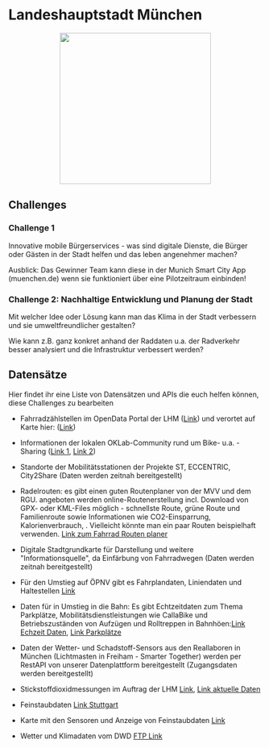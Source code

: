 # Landeshauptstadt München

<div align="center">
<img src="https://www.xing.com/img/custom/cp/assets/logo/d/7/0/15728/square_512px/12lh.jpg"  width="300px"/>
</div>



## Challenges

### Challenge 1

Innovative mobile Bürgerservices - was sind digitale Dienste, die Bürger oder Gästen in der Stadt helfen und das leben angenehmer machen?


Ausblick: Das Gewinner Team kann diese in der Munich Smart City App (muenchen.de) wenn sie funktioniert über eine Pilotzeitraum einbinden!


### Challenge 2: Nachhaltige Entwicklung und Planung der Stadt

Mit welcher Idee oder Lösung kann man das Klima in der Stadt verbessern und sie umweltfreundlicher gestalten? 

Wie kann z.B. ganz konkret anhand der Raddaten u.a. der Radverkehr besser analysiert und die Infrastruktur verbessert werden?


## Datensätze

Hier findet ihr eine Liste von Datensätzen und APIs die euch helfen können, diese Challenges zu bearbeiten

- Fahrradzählstellen im OpenData Portal der LHM ([Link](https://www.opengov-muenchen.de/group/transport-verkehr))
und verortet auf Karte hier: ([Link](http://verkehrsdaten.info/MunichSiteMap.htm))

- Informationen der lokalen OKLab-Community rund um Bike- u.a. -Sharing
([Link 1](https://offenedaten.de/),
[Link 2](https://codefor.de/projekte/2018-02-21-radlquartier.html))

- Standorte der Mobilitätsstationen der Projekte ST, ECCENTRIC, City2Share (Daten werden zeitnah bereitgestellt)

- Radelrouten: es gibt einen guten Routenplaner von der MVV und dem RGU. angeboten werden online-Routenerstellung incl. Download von GPX- oder KML-Files möglich - schnellste Route, grüne Route und Familienroute sowie Informationen wie CO2-Einsparrung, Kalorienverbrauch, . Vielleicht könnte man ein paar Routen beispielhaft verwenden. [Link zum Fahrrad Routen planer](https://www.muenchen.de/verkehr/elektronische-auskunft/fahrrad-routenplaner.html)

- Digitale Stadtgrundkarte für Darstellung und weitere "Informationsquelle", da Einfärbung von Fahrradwegen (Daten werden zeitnah bereitgestellt)

- Für den Umstieg auf ÖPNV gibt es  Fahrplandaten, Liniendaten und Haltestellen [Link](https://www.opendata-oepnv.de/organization/mvv)

- Daten für in Umstieg in die Bahn: Es gibt Echtzeitdaten zum Thema Parkplätze, Mobilitätsdienstleistungen wie CallaBike und Betriebszuständen von Aufzügen und Rolltreppen in Bahnhöen:[Link Echzeit Daten](http://data.deutschebahn.com/dataset?tags=Echtzeit&groups=apis), [Link Parkplätze](http://data.deutschebahn.com/dataset/api-parkplatz/resource/5c6d0345-f328-40e9-82dc-fb77288888f3)

- Daten der Wetter- und Schadstoff-Sensors aus den Reallaboren in München (Lichtmasten in Freiham - Smarter Together) werden per RestAPI von unserer Datenplattform bereitgestellt (Zugangsdaten werden bereitgestellt)

- Stickstoffdioxidmessungen im Auftrag der LHM [Link](https://www.muenchen.de/rathaus/Stadtverwaltung/Referat-fuer-Gesundheit-und-Umwelt/Luft_und_Strahlung/Stickstoffdioxidmessungen.html),
[Link aktuelle Daten](https://www.lfu.bayern.de/luft/immissionsmessungen/messwerte/index.htm)

- Feinstaubdaten [Link Stuttgart](https://github.com/opendata-stuttgart/feinstaub-api) 
-  Karte mit den Sensoren und Anzeige von Feinstaubdaten [Link ](http://deutschland.maps.luftdaten.info/#13/48.1463/11.4758)


- Wetter und Klimadaten vom DWD [FTP Link](ftp://ftp-cdc.dwd.de/pub/CDC)
